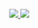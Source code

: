 <a href="https://github.com/4mieek/github-readme-stats">
  <img aling="center" src="https://github-readme-stats.vercel.app/api?username=4mieek&theme=monokai" />
</a>
<a href="https://github.com/4mieek/github-readme-stats">
  <img aling="center" src="[https://github-readme-stats.vercel.app/api?username=4mieek&theme=monokai](https://github-readme-stats.vercel.app/api/top-langs/?username=4mieek&theme=monokai)" />
</a>
